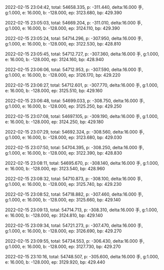 2022-02-15 23:04:42, total: 54658.335, p: -311.440, delta:16.000 手, g:1.000, e: 16.000, b: -128.000, ep: 3123.680, bp: 429.390

2022-02-15 23:05:03, total: 54669.204, p: -311.010, delta:16.000 手, g:1.000, e: 16.000, b: -128.000, ep: 3124.110, bp: 429.390

2022-02-15 23:05:24, total: 54714.296, p: -307.950, delta:16.000 手, g:1.000, e: 16.000, b: -128.000, ep: 3122.530, bp: 428.810

2022-02-15 23:05:45, total: 54712.727, p: -307.360, delta:16.000 手, g:1.000, e: 16.000, b: -128.000, ep: 3124.160, bp: 428.940

2022-02-15 23:06:06, total: 54712.953, p: -307.590, delta:16.000 手, g:1.000, e: 16.000, b: -128.000, ep: 3126.170, bp: 429.220

2022-02-15 23:06:27, total: 54712.601, p: -307.770, delta:16.000 手, g:1.000, e: 16.000, b: -128.000, ep: 3125.510, bp: 429.160

2022-02-15 23:06:48, total: 54699.033, p: -308.750, delta:16.000 手, g:1.000, e: 16.000, b: -128.000, ep: 3125.250, bp: 429.250

2022-02-15 23:07:08, total: 54697.105, p: -309.190, delta:16.000 手, g:1.000, e: 16.000, b: -128.000, ep: 3124.250, bp: 429.180

2022-02-15 23:07:29, total: 54692.324, p: -308.560, delta:16.000 手, g:1.000, e: 16.000, b: -128.000, ep: 3123.680, bp: 429.030

2022-02-15 23:07:50, total: 54704.395, p: -308.250, delta:16.000 手, g:1.000, e: 16.000, b: -128.000, ep: 3122.390, bp: 428.830

2022-02-15 23:08:11, total: 54695.670, p: -308.140, delta:16.000 手, g:1.000, e: 16.000, b: -128.000, ep: 3123.540, bp: 428.960

2022-02-15 23:08:32, total: 54710.873, p: -308.100, delta:16.000 手, g:1.000, e: 16.000, b: -128.000, ep: 3125.740, bp: 429.230

2022-02-15 23:08:52, total: 54718.882, p: -307.460, delta:16.000 手, g:1.000, e: 16.000, b: -128.000, ep: 3125.660, bp: 429.140

2022-02-15 23:09:13, total: 54714.713, p: -308.310, delta:16.000 手, g:1.000, e: 16.000, b: -128.000, ep: 3124.810, bp: 429.140

2022-02-15 23:09:34, total: 54721.273, p: -307.470, delta:16.000 手, g:1.000, e: 16.000, b: -128.000, ep: 3126.690, bp: 429.270

2022-02-15 23:09:55, total: 54734.553, p: -306.430, delta:16.000 手, g:1.000, e: 16.000, b: -128.000, ep: 3127.730, bp: 429.270

2022-02-15 23:10:16, total: 54748.507, p: -305.600, delta:16.000 手, g:1.000, e: 16.000, b: -128.000, ep: 3129.920, bp: 429.440